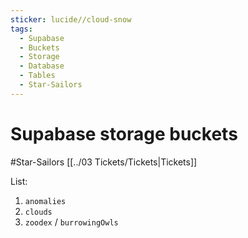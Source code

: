 ```yaml
---
sticker: lucide//cloud-snow
tags:
  - Supabase
  - Buckets
  - Storage
  - Database
  - Tables
  - Star-Sailors
---
```

# Supabase storage buckets
#Star-Sailors 
[[../03 Tickets/Tickets|Tickets]]

List:
1. `anomalies`
2. `clouds`
3. `zoodex` / `burrowingOwls`